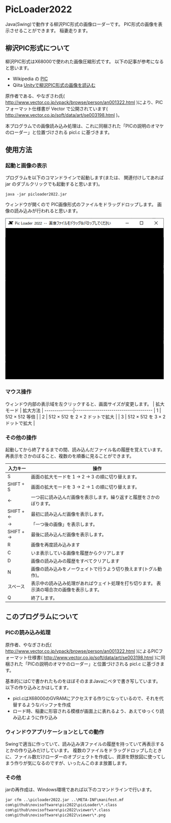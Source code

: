 # PicLoader2022
Java(Swing)で動作する柳沢PIC形式の画像ローダーです。
PIC形式の画像を表示させることができます。
稲妻走ります。

## 柳沢PIC形式について
柳沢PIC形式はX68000で使われた画像圧縮形式です。
以下の記事が参考になると思います。
- Wikipedia の [PIC](https://ja.wikipedia.org/wiki/PIC_(%E7%94%BB%E5%83%8F%E5%9C%A7%E7%B8%AE))
- Qiita [Unityで柳沢PIC形式の画像を読込む](https://qiita.com/tomotaco/items/705f79ae59368417aef8)

原作者である、やなぎさわ氏( http://www.vector.co.jp/vpack/browse/person/an001322.html )により、PICフォーマット仕様書が Vector で公開されています( http://www.vector.co.jp/soft/data/art/se003198.html )。

本プログラムでの画像読み込み処理は、これに同梱された「PICの説明のオマケのローダー」と位置づけされる picl.c に基づきます。

## 使用方法
### 起動と画像の表示
プログラムを以下のコマンドラインで起動します(または、 関連付けしてあれば jar のダブルクリックでも起動すると思います)。
```
java -jar picloader2022.jar
```

ウィンドウが開くので PIC画像形式のファイルをドラッグドロップします。
画像の読み込みが行われると思います。

![起動直後の画面](./fig1.png)

### マウス操作
ウィンドウ内部の表示域を左クリックすると、画面サイズが変更します。
| 拡大モード  | 拡大方法                             |
--------------|--------------------------------------
| 1           | 512 × 512 等倍                      |
| 2           | 512 × 512 を 2 × 2 ドットで拡大    |
| 3           | 512 × 512 を 3 × 2 ドットで拡大    |

### その他の操作
起動してから終了するまでの間、読み込んだファイル名の履歴を覚えています。
再表示をさかのぼること、複数のを順番に見ることができます。

| 入力キー    | 操作                                                                    |
--------------|-------------------------------------------------------------------------
| S           | 画面の拡大モードを 1 → 2 → 3 の順に切り替えます。                     |
| SHIFT + S   | 画面の拡大モードを 3 → 2 → 1 の順に切り替えます。                     |
| ←          | 一つ前に読み込んだ画像を表示します。繰り返すと履歴をさかのぼります。    |
| SHIFT + ←  | 最初に読み込んだ画像を表示します。                                      |
| →          | 「一つ後の画像」を表示します。                                          |
| SHIFT + →  | 最後に読み込んだ画像を表示します。                                      |
| R           | 画像を再度読み込みます                                                  |
| C           | いま表示している画像を履歴からクリアします                              |
| D           | 画像の読み込みの履歴をすべてクリアします                                |
| N           | 画像の読み込みをノーウェイトで行うよう切り換えます(トグル動作)。        |
| スペース    | 表示中の読み込み処理があればウェイト処理を打ち切ります。 表示済の場合次の画像を表示します。 |
| Q           | 終了します。                                                            |

## このプログラムについて
### PICの読み込み処理
原作者、やなぎさわ氏( http://www.vector.co.jp/vpack/browse/person/an001322.html )によるPICフォーマット仕様書( http://www.vector.co.jp/soft/data/art/se003198.html )に同梱された「PICの説明のオマケのローダー」と位置づけされる picl.c に基づきます。

基本的にはCで書かれたものをほぼそのままJavaにベタで書き写しています。
以下の作り込みとかはしてます。
- picl.cはX68000のGVRAMにアクセスする作りになっているので、それを代替するようなバッファを作成
- ロード時、稲妻に形容される模様が画面上に表れるよう、あえてゆっくり読み込むように作り込み

### ウィンドウアプリケーションとしての動作
Swingで適当に作っていて、読み込み済ファイルの履歴を持っていて再表示するとかの作り込みだけしています。
複数のファイルをドラッグドロップしたときに、ファイル数だけローダーのオブジェクトを作成し、資源を野放図に使ってしまう作りが気になるのですが、いったんこのまま放置します。

### その他
jarの再作成は、Windows環境であれば以下のコマンドラインで行います。

```
jar cfm ..\picloader2022.jar ..\META-INF\manifest.mf com\github\novisoftware\pic2022\picLoader\*.class com\github\novisoftware\pic2022\viewer\*.class com\github\novisoftware\pic2022\viewer\*.png
```
